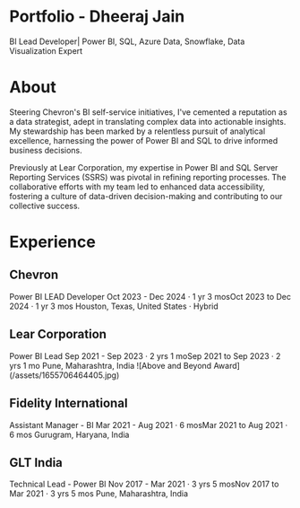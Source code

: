 # Portfolio - Dheeraj Jain
BI Lead Developer| Power BI, SQL, Azure Data, Snowflake, Data Visualization Expert

# About

Steering Chevron's BI self-service initiatives, I've cemented a reputation as a data strategist, adept in translating complex data into actionable insights. My stewardship has been marked by a relentless pursuit of analytical excellence, harnessing the power of Power BI and SQL to drive informed business decisions.

Previously at Lear Corporation, my expertise in Power BI and SQL Server Reporting Services (SSRS) was pivotal in refining reporting processes. The collaborative efforts with my team led to enhanced data accessibility, fostering a culture of data-driven decision-making and contributing to our collective success.

# Experience

## Chevron
Power BI LEAD Developer
Oct 2023 - Dec 2024 · 1 yr 3 mosOct 2023 to Dec 2024 · 1 yr 3 mos
Houston, Texas, United States · Hybrid

## Lear Corporation
Power BI Lead
Sep 2021 - Sep 2023 · 2 yrs 1 moSep 2021 to Sep 2023 · 2 yrs 1 mo
Pune, Maharashtra, India
![Above and Beyond Award] (/assets/1655706464405.jpg)

## Fidelity International
Assistant Manager - BI
Mar 2021 - Aug 2021 · 6 mosMar 2021 to Aug 2021 · 6 mos
Gurugram, Haryana, India

## GLT India
Technical Lead - Power BI
Nov 2017 - Mar 2021 · 3 yrs 5 mosNov 2017 to Mar 2021 · 3 yrs 5 mos
Pune, Maharashtra, India


